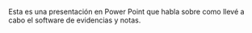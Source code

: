 Esta es una presentación en Power Point que habla sobre como llevé a cabo el software de evidencias y notas.